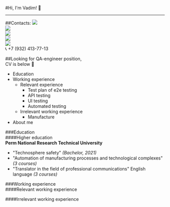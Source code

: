 
#Hi, I'm Vadim! :wave: </br>
___
##Contacts:
[<img src="https://i.hh.ru/favicons/hh.ico?v=2015_03_17">](https://spb.hh.ru/resume/0d734449ff039026f00039ed1f6e5a3773526d) </br>
[<img src="https://img.shields.io/badge/Telegram-2CA5E0?style=for-the-badge&logo=telegram&logoColor=white">](https://t.me/ordbe) </br>
[<img src="https://img.shields.io/badge/Gmail-D14836?style=for-the-badge&logo=gmail&logoColor=white">](mailto:ordbetests@gmail.com) </br>
[<img src="https://img.shields.io/badge/WhatsApp-25D366?style=for-the-badge&logo=whatsapp&logoColor=white">](mailto:ordbetests@gmail.com) </br>
[<img src="https://img.shields.io/badge/Instagram-E4405F?style=for-the-badge&logo=instagram&logoColor=white">](https://instagram.com/ordbe) </br>
:telephone_receiver: +7 (932) 413-77-13 

##Looking for QA-engineer position, </br> CV is below :raised_hands: </br>
- Education
- Working experience
  - Relevant experience
    - Test plan of e2e testing 
    - API testing
    - UI testing
    - Automated testing
  - Irrelevant working experience
    - Manufacture
- About me


###Education </br>
####Higher education</br>
**Perm National Research Technical University**
- "Technosphere safety" *(Bachelor, 2021)*
- "Automation of manufacturing processes and technological complexes" *(3 courses)*
- "Translator in the field of professional communications" English language *(3 courses)*

###Working experience </br>
####Relevant working experience </br>

####Irrelevant working experience </br>
